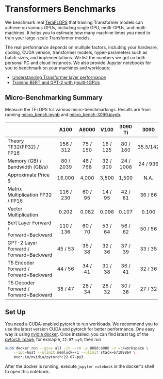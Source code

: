 # Transformers Benchmarks

We benchmark real [TeraFLOPS](https://en.wikipedia.org/wiki/FLOPS) that training Transformer models can achieve on various GPUs, including single GPU, multi-GPUs, and multi-machines. It helps you to estimate how many machine times you need to train your large-scale Transformer models. 

The real performance depends on multiple factors, including your hardware, cooling, CUDA version, transformer models, hyper-parameters such as batch sizes, and implementations. We list the numbers we got on both personal PC and cloud instances. We also provide Jupyter notebooks for you to benchmark on your machines and workloads:

- [Understanding Transformer layer performance](micro_bench.ipynb)
- [Training BERT and GPT-2 with (multi-)GPUs](transformers.ipynb)

## Micro-Benchmarking Summary

Measure the TFLOPS for various micro-benchmarkings. Results are from running [micro_bench.ipynb](micro_bench.ipynb) and [micro_bench-3090.ipynb](micro_bench-3090.ipynb).

|                                        | A100      |  A6000   | V100      | 3090 Ti  | 3090    |
| -------------------------------------- | :-------: | :------: | :-------: | :------: | :------:|
| Theory TF32(FP32) / FP16               | 156 / 312 | 75 / 150 | 16 / 125  | 80 / 160 | 35.5/142|
| Memory (GB) / Bandwidth (GB/s)         | 80 / 2039 | 48 / 768 | 32 / 900  | 24 / 1008| 24 / 936|
| Approximate Price $                    |  16,000   |  4,000   |   3,500   |  1,500   | N.A.    |
| Matrix Multiplication FP32 / FP16      | 116 / 230 | 60 / 95  |  14 / 95  | 42 / 81  | 36 / 66 |
| Vector Multiplication                  |   0.202   |  0.082   |   0.098   |  0.107   |  0.100  |
| Bert Layer Forward / Forward+Backward  | 110 / 136 | 60 / 70  |  53 / 64  | 56 / 62  |50 / 56  |
| GPT-2 Layer Forward / Forward+Backward |  45 / 53  | 35 / 38  |  32 / 36  | 37 / 39  |33 / 35  |
| T5 Encoder Forward / Forward+Backward  |  44 / 56  | 34 / 41  |  31 / 38  | 36 / 41  |32 / 36  |
| T5 Decoder Forward / Forward+Backward  |  38 / 47  | 28 / 34  |  26 / 32  | 30 / 36  |27 / 32  |



## Set Up

You need a CUDA-enabled pytorch to run workloads. We recommend you to use the latest version CUDA and pytorch for better performance. One easy way is using [nvidia docker](https://docs.nvidia.com/datacenter/cloud-native/container-toolkit/install-guide.html#docker). Once installed, you can find latest tag of the [pytorch image](https://catalog.ngc.nvidia.com/orgs/nvidia/containers/pytorch), for exmaple, `22.07-py3`, then run 

```bash
sudo docker run --gpus all -it --rm -p 8888:8888 -v ~:/workspace \
	--ipc=host --ulimit memlock=-1 --ulimit stack=67108864 \
	nvcr.io/nvidia/pytorch:22.07-py3
```

After the docker is running, execute  `jupyter notebook` in the docker's shell to open this notebook.
